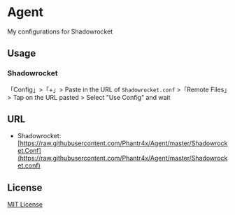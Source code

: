 # Agent

My configurations for Shadowrocket

## Usage

### Shadowrocket

「Config」>「+」> Paste in the URL of `Shadowrocket.conf` >「Remote Files」> Tap on the URL pasted > Select "Use Config" and wait

## URL

* Shadowrocket:
[https://raw.githubusercontent.com/Phantr4x/Agent/master/Shadowrocket.Conf](https://raw.githubusercontent.com/Phantr4x/Agent/master/Shadowrocket.conf)

## License
[MIT License](https://opensource.org/licenses/MIT)

